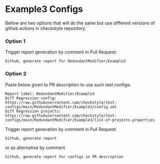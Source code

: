 # Example3 Configs

Bellow are two options that will do the same but use different versions
of github actions in checkstyle repository.


### Option 1
Trigger report generation by comment in Pull Request:
```
Github, generate report for RedundantModifier/Example3
```

### Option 2

Paste below given to PR description to use such test configs:
```
Report label: RedundantModifier/Example3
Diff Regression config: https://raw.githubusercontent.com/checkstyle/test-configs/main/RedundantModifier/Example3/config.xml
Diff Regression projects: https://raw.githubusercontent.com/checkstyle/test-configs/main/RedundantModifier/Example3/list-of-projects.properties
```

Trigger report generation by comment in Pull Request:
```
Github, generate report
```
or as alternative by comment
```
Github, generate report for configs in PR description
```
